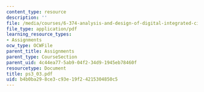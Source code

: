 ```yaml
---
content_type: resource
description: ''
file: /media/courses/6-374-analysis-and-design-of-digital-integrated-circuits-fall-2003/b4b0ba298ce3c93e19f24215304850c5_ps3_03.pdf
file_type: application/pdf
learning_resource_types:
- Assignments
ocw_type: OCWFile
parent_title: Assignments
parent_type: CourseSection
parent_uid: 4c44ea77-5ab9-04f2-34d9-1945eb78460f
resourcetype: Document
title: ps3_03.pdf
uid: b4b0ba29-8ce3-c93e-19f2-4215304850c5
---
```

